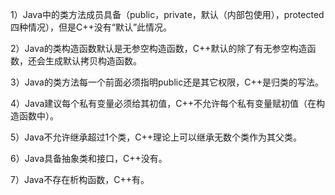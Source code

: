 1）Java中的类方法成员具备（public，private，默认（内部包使用），protected四种情况），但是C++没有“默认”此情况。 

2）Java的类构造函数默认是无参空构造函数，C++默认的除了有无参空构造函数，还会生成默认拷贝构造函数。 

3）Java的类方法每一个前面必须指明public还是其它权限，C++是归类的写法。 

4）Java建议每个私有变量必须给其初值，C++不允许每个私有变量赋初值（在构造函数中）。

 5）Java不允许继承超过1个类，C++理论上可以继承无数个类作为其父类。 

6）Java具备抽象类和接口，C++没有。 

7）Java不存在析构函数，C++有。